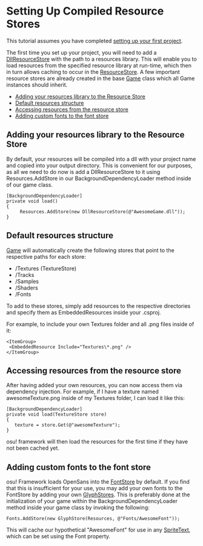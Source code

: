 # Setting Up Compiled Resource Stores

This tutorial assumes you have completed [setting up your first project](https://github.com/ppy/osu-framework/wiki/Setting-up-your-first-project).

The first time you set up your project, you will need to add a [DllResourceStore](https://github.com/ppy/osu-framework/blob/master/osu.Framework/IO/Stores/DllResourceStore.cs) with the path to a resources library. This will enable you to load resources from the specified resource library at run-time, which then in turn allows caching to occur in the [ResourceStore](https://github.com/ppy/osu-framework/blob/master/osu.Framework/IO/Stores/ResourceStore.cs). A few important resource stores are already created in the base [Game](https://github.com/ppy/osu-framework/blob/master/osu.Framework/Game.cs) class which all Game instances should inherit.

* [Adding your resources library to the Resource Store](https://github.com/ppy/osu-framework/wiki/Setting-Up-Compiled-Resource-Stores#adding-your-resources-library-to-the-resource-store)
* [Default resources structure](https://github.com/ppy/osu-framework/wiki/Setting-Up-Compiled-Resource-Stores#default-resources-structure)
* [Accessing resources from the resource store](https://github.com/ppy/osu-framework/wiki/Setting-Up-Compiled-Resource-Stores#accessing-resources-from-the-resource-store)
* [Adding custom fonts to the font store](https://github.com/ppy/osu-framework/wiki/Setting-Up-Compiled-Resource-Stores#adding-custom-fonts-to-the-font-store)

## Adding your resources library to the Resource Store

By default, your resources will be compiled into a dll with your project name and copied into your output directory. This is convenient for our purposes, as all we need to do now is add a DllResourceStore to it using Resources.AddStore in our BackgroundDependencyLoader method inside of our game class.
```
[BackgroundDependencyLoader]
private void load()
{
     Resources.AddStore(new DllResourceStore(@"AwesomeGame.dll"));
}
```

## Default resources structure
[Game](https://github.com/ppy/osu-framework/blob/master/osu.Framework/Game.cs) will automatically create the following stores that point to the respective paths for each store:

* /Textures (TextureStore)
* /Tracks 
* /Samples
* /Shaders
* /Fonts

To add to these stores, simply add resources to the respective directories and specify them as EmbeddedResources inside your .csproj.

For example, to include your own Textures folder and all .png files inside of it:
```
<ItemGroup>
 <EmbeddedResource Include="Textures\*.png" />
</ItemGroup>
```

## Accessing resources from the resource store
After having added your own resources, you can now access them via dependency injection. For example, if I have a texture named awesomeTexture.png inside of my Textures folder, I can load it like this:
```
[BackgroundDependencyLoader]
private void load(TextureStore store)
{
   texture = store.Get(@"awesomeTexture");
}
```

osu! framework will then load the resources for the first time if they have not been cached yet.

## Adding custom fonts to the font store

osu! Framework loads OpenSans into the [FontStore](https://github.com/ppy/osu-framework/blob/master/osu.Framework/IO/Stores/FontStore.cs) by default. If you find that this is insufficient for your use, you may add your own fonts to the FontStore by adding your own [GlyphStores](https://github.com/ppy/osu-framework/blob/master/osu.Framework/IO/Stores/GlyphStore.cs). This is preferably done at the initialization of your game within the BackgroundDependencyLoader method inside your game class by invoking the following:
```
Fonts.AddStore(new GlyphStore(Resources, @"Fonts/AwesomeFont"));
```
This will cache our hypothetical "AwesomeFont" for use in any [SpriteText](https://github.com/ppy/osu-framework/blob/master/osu.Framework/Graphics/Sprites/SpriteText.cs), which can be set using the Font property.



